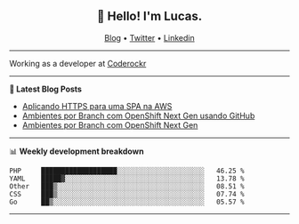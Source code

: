 <h2 align="center">👋 Hello! I'm Lucas.</h2>
<p align="center">
  <a href="https://www.lucassabreu.net.br/">Blog</a> •
  <a href="https://twitter.com/lucassabreu">Twitter</a> •
  <a href="https://www.linkedin.com/in/lucassantosabreu/">Linkedin</a>
</p>

---

Working as a developer at [Coderockr](https://github.com/Coderockr)

---

**📝 Latest Blog Posts**

<!-- BLOG-POST-LIST:START -->
- [Aplicando HTTPS para uma SPA na AWS](http://www.lucassabreu.net.br/post/aplicando-https-para-uma-spa-na-aws/)
- [Ambientes por Branch com OpenShift Next Gen usando GitHub](http://www.lucassabreu.net.br/post/ambientes-por-branch-com-openshift-next-gen-usando-github/)
- [Ambientes por Branch com OpenShift Next Gen](http://www.lucassabreu.net.br/post/ambientes-por-branch-com-openshift-next-gen/)
<!-- BLOG-POST-LIST:END -->

---

📊 **Weekly development breakdown**
<!--START_SECTION:waka-->
```text
PHP     ███████████████████░░░░░░░░░░░░░░░░░░░░░░   46.25 % 
YAML    █████▓░░░░░░░░░░░░░░░░░░░░░░░░░░░░░░░░░░░   13.78 % 
Other   ███▒░░░░░░░░░░░░░░░░░░░░░░░░░░░░░░░░░░░░░   08.51 % 
CSS     ███▒░░░░░░░░░░░░░░░░░░░░░░░░░░░░░░░░░░░░░   07.74 % 
Go      ██▒░░░░░░░░░░░░░░░░░░░░░░░░░░░░░░░░░░░░░░   05.57 % 
```
<!--END_SECTION:waka-->

---
